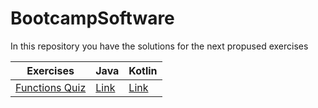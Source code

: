 # BootcampSoftware

In this repository you have the solutions for the next propused exercises

| Exercises | Java | Kotlin |
| ------ | ------ | ------ |
| [Functions Quiz](https://docs.google.com/document/d/1CWFNN26RfovjPRu4Y03MjEb9AxlDVWZQhYXlQqezzcY/edit) |[Link](https://github.com/johnjqc/BootcampSoftware/tree/master/Java/FirstExercises)|[Link](https://github.com/johnjqc/BootcampSoftware/tree/master/Kotlin/functions)|
